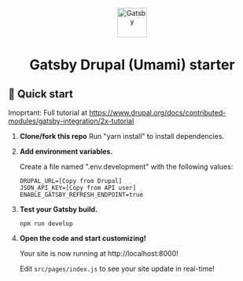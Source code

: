 <p align="center">
  <a href="https://www.gatsbyjs.com/?utm_source=starter&utm_medium=readme&utm_campaign=minimal-starter">
    <img alt="Gatsby" src="https://www.gatsbyjs.com/Gatsby-Monogram.svg" width="60" />
  </a>
</p>
<h1 align="center">
  Gatsby Drupal (Umami) starter
</h1>

## 🚀 Quick start

Imoprtant: Full tutorial at https://www.drupal.org/docs/contributed-modules/gatsby-integration/2x-tutorial

1.  **Clone/fork this repo**
    Run "yarn install" to install dependencies.

2.  **Add environment variables.**

    Create a file named ".env.development" with the following values:

    ```shell
    DRUPAL_URL=[Copy from Drupal]
    JSON_API_KEY=[Copy from API user]
    ENABLE_GATSBY_REFRESH_ENDPOINT=true
    ```

3.  **Test your Gatsby build.**

    ```shell
    npm run develop
    ```

5.  **Open the code and start customizing!**

    Your site is now running at http://localhost:8000!

    Edit `src/pages/index.js` to see your site update in real-time!
    
